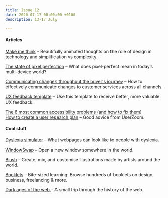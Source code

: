 ```yaml
---
title: Issue 12
date: 2020-07-17 00:00:00 +0100
description: 13-17 July

---
```

#### Articles

[Make me think](https://ralphammer.com/make-me-think/) – Beautifully animated thoughts on the role of design in technology and simplification vs complexity.  
  
[The state of pixel perfection](https://ishadeed.com/article/pixel-perfection/) – What does pixel-perfect mean in today’s multi-device world?

[Communicating changes throughout the buyer's journey](https://www.nngroup.com/articles/emergency-covid/) – How to effectively communicate changes to customer services across all channels.

[UX feedback template](https://blog.prototypr.io/use-this-template-to-receive-better-more-valuable-ux-feedback-b33c5d16565d) – Use this template to receive better, more valuable UX feedback.

[The 6 most common accessibility problems (and how to fix them)](https://blog.scottlogic.com/2020/07/02/6-most-common-accessibility-problems.html)  
[How to create a user research plan](https://www.userzoom.com/blog/how-to-create-a-ux-research-plan/) – Good advice from UserZoom.

#### Cool stuff

[Dyslexia simulator](http://geon.github.io/programming/2016/03/03/dsxyliea) – What webpages can look like to people with dyslexia.

[WindowSwap](https://window-swap.com/) – Open a new window somewhere in the world.

[Blush](https://blush.design/) – Create, mix, and customise illustrations made by artists around the world.

[Booklets](https://www.booklets.io/) – Bite-sized learning: Browse hundreds of booklets on design, business, freelancing & more.

[Dark ages of the web ](https://pavellaptev.github.io/web-dark-ages/)– A small trip through the history of the web.